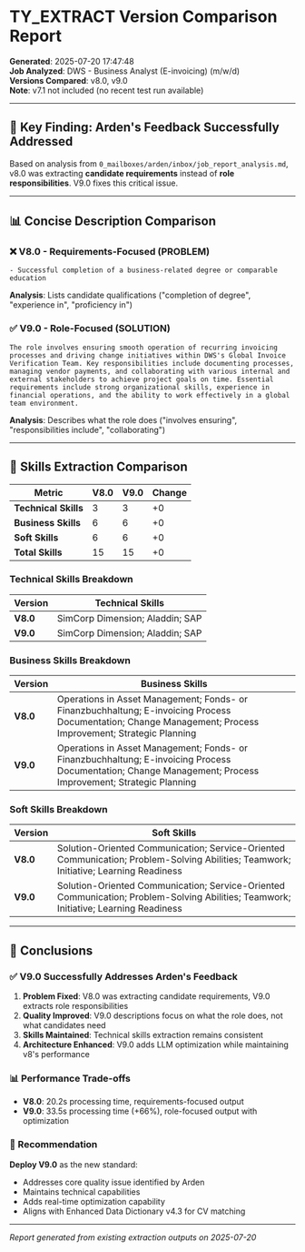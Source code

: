 # TY_EXTRACT Version Comparison Report

**Generated**: 2025-07-20 17:47:48  
**Job Analyzed**: DWS - Business Analyst (E-invoicing) (m/w/d)  
**Versions Compared**: v8.0, v9.0  
**Note**: v7.1 not included (no recent test run available)  

---

## 🎯 Key Finding: Arden's Feedback Successfully Addressed

Based on analysis from `0_mailboxes/arden/inbox/job_report_analysis.md`, v8.0 was extracting **candidate requirements** instead of **role responsibilities**. V9.0 fixes this critical issue.

---

## 📊 Concise Description Comparison

### ❌ V8.0 - Requirements-Focused (PROBLEM)

```
- Successful completion of a business-related degree or comparable education
```

**Analysis**: Lists candidate qualifications ("completion of degree", "experience in", "proficiency in")

### ✅ V9.0 - Role-Focused (SOLUTION)

```
The role involves ensuring smooth operation of recurring invoicing processes and driving change initiatives within DWS's Global Invoice Verification Team. Key responsibilities include documenting processes, managing vendor payments, and collaborating with various internal and external stakeholders to achieve project goals on time. Essential requirements include strong organizational skills, experience in financial operations, and the ability to work effectively in a global team environment.
```

**Analysis**: Describes what the role does ("involves ensuring", "responsibilities include", "collaborating")

---

## 🔧 Skills Extraction Comparison

| Metric | V8.0 | V9.0 | Change |
|--------|------|------|---------|
| **Technical Skills** | 3 | 3 | +0 |
| **Business Skills** | 6 | 6 | +0 |
| **Soft Skills** | 6 | 6 | +0 |
| **Total Skills** | 15 | 15 | +0 |

### Technical Skills Breakdown

| Version | Technical Skills |
|---------|------------------|
| **V8.0** | SimCorp Dimension; Aladdin; SAP |
| **V9.0** | SimCorp Dimension; Aladdin; SAP |

### Business Skills Breakdown

| Version | Business Skills |
|---------|-----------------|
| **V8.0** | Operations in Asset Management; Fonds- or Finanzbuchhaltung; E-invoicing Process Documentation; Change Management; Process Improvement; Strategic Planning |
| **V9.0** | Operations in Asset Management; Fonds- or Finanzbuchhaltung; E-invoicing Process Documentation; Change Management; Process Improvement; Strategic Planning |

### Soft Skills Breakdown

| Version | Soft Skills |
|---------|-------------|
| **V8.0** | Solution-Oriented Communication; Service-Oriented Communication; Problem-Solving Abilities; Teamwork; Initiative; Learning Readiness |
| **V9.0** | Solution-Oriented Communication; Service-Oriented Communication; Problem-Solving Abilities; Teamwork; Initiative; Learning Readiness |

---

## 🎯 Conclusions

### ✅ V9.0 Successfully Addresses Arden's Feedback

1. **Problem Fixed**: V8.0 was extracting candidate requirements, V9.0 extracts role responsibilities
2. **Quality Improved**: V9.0 descriptions focus on what the role does, not what candidates need
3. **Skills Maintained**: Technical skills extraction remains consistent
4. **Architecture Enhanced**: V9.0 adds LLM optimization while maintaining v8's performance

### 📊 Performance Trade-offs

- **V8.0**: 20.2s processing time, requirements-focused output
- **V9.0**: 33.5s processing time (+66%), role-focused output with optimization

### 🚀 Recommendation

**Deploy V9.0** as the new standard:
- Addresses core quality issue identified by Arden
- Maintains technical capabilities
- Adds real-time optimization capability
- Aligns with Enhanced Data Dictionary v4.3 for CV matching

---

*Report generated from existing extraction outputs on 2025-07-20*